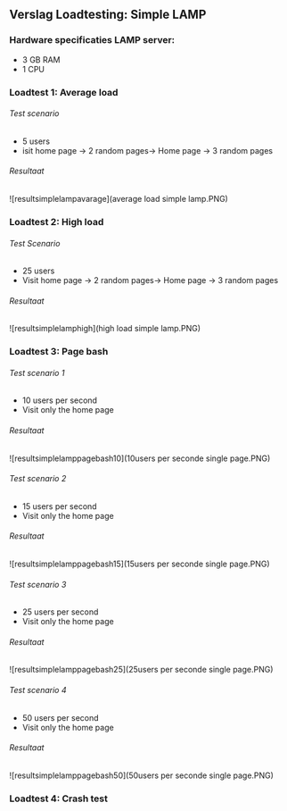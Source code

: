 ## Verslag Loadtesting: Simple LAMP

### Hardware specificaties LAMP server:

* 3 GB RAM
* 1 CPU

### Loadtest 1: Average load

###### Test scenario
* 5 users
* isit home page -> 2 random pages-> Home page -> 3 random pages

###### Resultaat

![resultsimplelampavarage](average load simple lamp.PNG)

### Loadtest 2: High load

###### Test Scenario
* 25 users
* Visit home page -> 2 random pages-> Home page -> 3 random pages

###### Resultaat

![resultsimplelamphigh](high load simple lamp.PNG)

### Loadtest 3: Page bash

###### Test scenario 1
* 10 users per second
* Visit only the home page
 
###### Resultaat

![resultsimplelamppagebash10](10users per seconde single page.PNG)

###### Test scenario 2
* 15 users per second
* Visit only the home page

###### Resultaat

![resultsimplelamppagebash15](15users per seconde single page.PNG)

###### Test scenario 3
* 25 users per second
* Visit only the home page

###### Resultaat

![resultsimplelamppagebash25](25users per seconde single page.PNG)

###### Test scenario 4
* 50 users per second
* Visit only the home page

###### Resultaat

![resultsimplelamppagebash50](50users per seconde single page.PNG)

### Loadtest 4: Crash test

